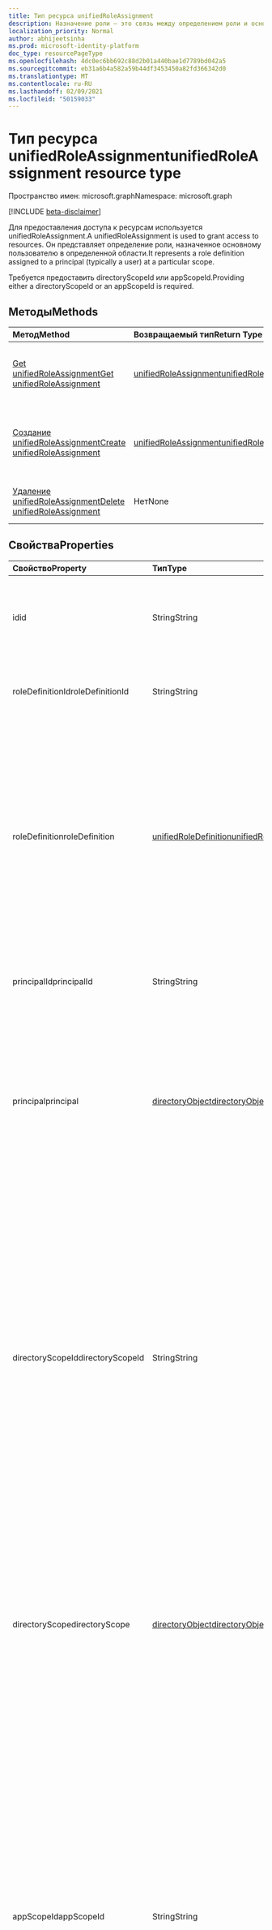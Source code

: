 ```yaml
---
title: Тип ресурса unifiedRoleAssignment
description: Назначение роли — это связь между определением роли и основным в определенной области для предоставления доступа.
localization_priority: Normal
author: abhijeetsinha
ms.prod: microsoft-identity-platform
doc_type: resourcePageType
ms.openlocfilehash: 4dc0ec6bb692c88d2b01a440bae1d7789bd042a5
ms.sourcegitcommit: eb31a6b4a582a59b44df3453450a82fd366342d0
ms.translationtype: MT
ms.contentlocale: ru-RU
ms.lasthandoff: 02/09/2021
ms.locfileid: "50159033"
---
```

# <a name="unifiedroleassignment-resource-type"></a><span data-ttu-id="ff34f-103">Тип ресурса unifiedRoleAssignment</span><span class="sxs-lookup"><span data-stu-id="ff34f-103">unifiedRoleAssignment resource type</span></span>

<span data-ttu-id="ff34f-104">Пространство имен: microsoft.graph</span><span class="sxs-lookup"><span data-stu-id="ff34f-104">Namespace: microsoft.graph</span></span>

[!INCLUDE [beta-disclaimer](../../includes/beta-disclaimer.md)]

<span data-ttu-id="ff34f-105">Для предоставления доступа к ресурсам используется unifiedRoleAssignment.</span><span class="sxs-lookup"><span data-stu-id="ff34f-105">A unifiedRoleAssignment is used to grant access to resources.</span></span> <span data-ttu-id="ff34f-106">Он представляет определение роли, назначенное основному пользователю в определенной области.</span><span class="sxs-lookup"><span data-stu-id="ff34f-106">It represents a role definition assigned to a principal (typically a user) at a particular scope.</span></span>

<span data-ttu-id="ff34f-107">Требуется предоставить directoryScopeId или appScopeId.</span><span class="sxs-lookup"><span data-stu-id="ff34f-107">Providing either a directoryScopeId or an appScopeId is required.</span></span>

## <a name="methods"></a><span data-ttu-id="ff34f-108">Методы</span><span class="sxs-lookup"><span data-stu-id="ff34f-108">Methods</span></span>

| <span data-ttu-id="ff34f-109">Метод</span><span class="sxs-lookup"><span data-stu-id="ff34f-109">Method</span></span>       | <span data-ttu-id="ff34f-110">Возвращаемый тип</span><span class="sxs-lookup"><span data-stu-id="ff34f-110">Return Type</span></span> | <span data-ttu-id="ff34f-111">Описание</span><span class="sxs-lookup"><span data-stu-id="ff34f-111">Description</span></span> |
|:-------------|:------------|:------------|
| [<span data-ttu-id="ff34f-112">Get unifiedRoleAssignment</span><span class="sxs-lookup"><span data-stu-id="ff34f-112">Get unifiedRoleAssignment</span></span>](../api/unifiedroleassignment-get.md) | [<span data-ttu-id="ff34f-113">unifiedRoleAssignment</span><span class="sxs-lookup"><span data-stu-id="ff34f-113">unifiedRoleAssignment</span></span>](unifiedroleassignment.md) | <span data-ttu-id="ff34f-114">Чтение свойств и связей объекта unifiedRoleAssignment.</span><span class="sxs-lookup"><span data-stu-id="ff34f-114">Read properties and relationships of unifiedRoleAssignment object.</span></span> |
| [<span data-ttu-id="ff34f-115">Создание unifiedRoleAssignment</span><span class="sxs-lookup"><span data-stu-id="ff34f-115">Create unifiedRoleAssignment</span></span>](../api/rbacapplication-post-roleassignments.md) | [<span data-ttu-id="ff34f-116">unifiedRoleAssignment</span><span class="sxs-lookup"><span data-stu-id="ff34f-116">unifiedRoleAssignment</span></span>](unifiedroleassignment.md) | <span data-ttu-id="ff34f-117">Создание нового unifiedRoleAssignment путем публикации в коллекции roleAssignment.</span><span class="sxs-lookup"><span data-stu-id="ff34f-117">Create a new unifiedRoleAssignment by posting to the roleAssignment collection.</span></span> |
| [<span data-ttu-id="ff34f-118">Удаление unifiedRoleAssignment</span><span class="sxs-lookup"><span data-stu-id="ff34f-118">Delete unifiedRoleAssignment</span></span>](../api/unifiedroleassignment-delete.md) | <span data-ttu-id="ff34f-119">Нет</span><span class="sxs-lookup"><span data-stu-id="ff34f-119">None</span></span> | <span data-ttu-id="ff34f-120">Удаление объекта unifiedRoleAssignment.</span><span class="sxs-lookup"><span data-stu-id="ff34f-120">Delete unifiedRoleAssignment object.</span></span> |

## <a name="properties"></a><span data-ttu-id="ff34f-121">Свойства</span><span class="sxs-lookup"><span data-stu-id="ff34f-121">Properties</span></span>

| <span data-ttu-id="ff34f-122">Свойство</span><span class="sxs-lookup"><span data-stu-id="ff34f-122">Property</span></span>     | <span data-ttu-id="ff34f-123">Тип</span><span class="sxs-lookup"><span data-stu-id="ff34f-123">Type</span></span>        | <span data-ttu-id="ff34f-124">Описание</span><span class="sxs-lookup"><span data-stu-id="ff34f-124">Description</span></span> |
|:-------------|:------------|:------------|
|<span data-ttu-id="ff34f-125">id</span><span class="sxs-lookup"><span data-stu-id="ff34f-125">id</span></span>|<span data-ttu-id="ff34f-126">String</span><span class="sxs-lookup"><span data-stu-id="ff34f-126">String</span></span>| <span data-ttu-id="ff34f-127">Уникальный идентификатор unifiedRoleAssignment.</span><span class="sxs-lookup"><span data-stu-id="ff34f-127">The unique identifier for the unifiedRoleAssignment.</span></span> <span data-ttu-id="ff34f-128">Ключ, а не значение null, только для чтения.</span><span class="sxs-lookup"><span data-stu-id="ff34f-128">Key, not nullable, Read-only.</span></span> |
|<span data-ttu-id="ff34f-129">roleDefinitionId</span><span class="sxs-lookup"><span data-stu-id="ff34f-129">roleDefinitionId</span></span>|<span data-ttu-id="ff34f-130">String</span><span class="sxs-lookup"><span data-stu-id="ff34f-130">String</span></span>| <span data-ttu-id="ff34f-131">ИД unifiedRoleDefinition, для который требуется назначение.</span><span class="sxs-lookup"><span data-stu-id="ff34f-131">ID of the unifiedRoleDefinition the assignment is for.</span></span> <span data-ttu-id="ff34f-132">Только для чтения.</span><span class="sxs-lookup"><span data-stu-id="ff34f-132">Read only.</span></span> |
|<span data-ttu-id="ff34f-133">roleDefinition</span><span class="sxs-lookup"><span data-stu-id="ff34f-133">roleDefinition</span></span>|[<span data-ttu-id="ff34f-134">unifiedRoleDefinition</span><span class="sxs-lookup"><span data-stu-id="ff34f-134">unifiedRoleDefinition</span></span>](unifiedroledefinition.md)|<span data-ttu-id="ff34f-135">Свойство, указывающее roleDefinition, для которого назначение.</span><span class="sxs-lookup"><span data-stu-id="ff34f-135">Property indicating the roleDefinition the assignment is for.</span></span> <span data-ttu-id="ff34f-136">Предоставляется для того, чтобы вызыватели могли получить определение роли одновременно с получением `$expand` назначения роли.</span><span class="sxs-lookup"><span data-stu-id="ff34f-136">Provided so that callers can get the role definition using `$expand` at the same time as getting the role assignment.</span></span> <span data-ttu-id="ff34f-137">roleDefinition.Id будет автоматически расширена</span><span class="sxs-lookup"><span data-stu-id="ff34f-137">roleDefinition.Id will be auto expanded</span></span>
|<span data-ttu-id="ff34f-138">principalId</span><span class="sxs-lookup"><span data-stu-id="ff34f-138">principalId</span></span>|<span data-ttu-id="ff34f-139">String</span><span class="sxs-lookup"><span data-stu-id="ff34f-139">String</span></span>| <span data-ttu-id="ff34f-140">Objectid основного объекта, которому предоставлено назначение.</span><span class="sxs-lookup"><span data-stu-id="ff34f-140">Objectid of the principal to which the assignment is granted.</span></span> |
|<span data-ttu-id="ff34f-141">principal</span><span class="sxs-lookup"><span data-stu-id="ff34f-141">principal</span></span>|[<span data-ttu-id="ff34f-142">directoryObject</span><span class="sxs-lookup"><span data-stu-id="ff34f-142">directoryObject</span></span>](directoryobject.md)| <span data-ttu-id="ff34f-143">Свойство, ссылаясь на назначенного директора.</span><span class="sxs-lookup"><span data-stu-id="ff34f-143">Property referencing the assigned principal.</span></span> <span data-ttu-id="ff34f-144">Предоставляется для того, чтобы вызыватели могли получить основное значение одновременно с получением `$expand` назначения роли.</span><span class="sxs-lookup"><span data-stu-id="ff34f-144">Provided so that callers can get the principal using `$expand` at the same time as getting the role assignment.</span></span> <span data-ttu-id="ff34f-145">Только для чтения.</span><span class="sxs-lookup"><span data-stu-id="ff34f-145">Read-only.</span></span> |
|<span data-ttu-id="ff34f-146">directoryScopeId</span><span class="sxs-lookup"><span data-stu-id="ff34f-146">directoryScopeId</span></span>|<span data-ttu-id="ff34f-147">String</span><span class="sxs-lookup"><span data-stu-id="ff34f-147">String</span></span>|<span data-ttu-id="ff34f-148">ИД объекта каталога, представляющего область назначения.</span><span class="sxs-lookup"><span data-stu-id="ff34f-148">Id of the directory object representing the scope of the assignment.</span></span> <span data-ttu-id="ff34f-149">Область назначения определяет набор ресурсов, к которым был предоставлен доступ для основного.</span><span class="sxs-lookup"><span data-stu-id="ff34f-149">The scope of an assignment determines the set of resources for which the principal has been granted access.</span></span> <span data-ttu-id="ff34f-150">Области каталогов — это общие области, хранимые в каталоге, которые понимаются несколькими приложениями.</span><span class="sxs-lookup"><span data-stu-id="ff34f-150">Directory scopes are shared scopes stored in the directory that are understood by multiple applications.</span></span> <span data-ttu-id="ff34f-151">Области приложения — это области, которые определяются и понятны только этому приложению.</span><span class="sxs-lookup"><span data-stu-id="ff34f-151">App scopes are scopes that are defined and understood by this application only.</span></span>|
|<span data-ttu-id="ff34f-152">directoryScope</span><span class="sxs-lookup"><span data-stu-id="ff34f-152">directoryScope</span></span>|[<span data-ttu-id="ff34f-153">directoryObject</span><span class="sxs-lookup"><span data-stu-id="ff34f-153">directoryObject</span></span>](directoryobject.md)|<span data-ttu-id="ff34f-154">Свойство, ссылаясь на объект каталога, который является областью назначения.</span><span class="sxs-lookup"><span data-stu-id="ff34f-154">Property referencing the directory object that is the scope of the assignment.</span></span> <span data-ttu-id="ff34f-155">Предоставляется для того, чтобы вызыватели могли получить объект каталога одновременно с получением `$expand` назначения роли.</span><span class="sxs-lookup"><span data-stu-id="ff34f-155">Provided so that callers can get the directory object using `$expand` at the same time as getting the role assignment.</span></span> <span data-ttu-id="ff34f-156">Только для чтения.</span><span class="sxs-lookup"><span data-stu-id="ff34f-156">Read-only.</span></span> |
|<span data-ttu-id="ff34f-157">appScopeId</span><span class="sxs-lookup"><span data-stu-id="ff34f-157">appScopeId</span></span>|<span data-ttu-id="ff34f-158">String</span><span class="sxs-lookup"><span data-stu-id="ff34f-158">String</span></span>|<span data-ttu-id="ff34f-159">ИД конкретной области приложения, если область назначения является конкретной областью приложения.</span><span class="sxs-lookup"><span data-stu-id="ff34f-159">Id of the app specific scope when the assignment scope is app specific.</span></span> <span data-ttu-id="ff34f-160">Область назначения определяет набор ресурсов, к которым был предоставлен доступ для основного.</span><span class="sxs-lookup"><span data-stu-id="ff34f-160">The scope of an assignment determines the set of resources for which the principal has been granted access.</span></span> <span data-ttu-id="ff34f-161">Области каталогов — это общие области, хранимые в каталоге, которые понимаются несколькими приложениями.</span><span class="sxs-lookup"><span data-stu-id="ff34f-161">Directory scopes are shared scopes stored in the directory that are understood by multiple applications.</span></span> <span data-ttu-id="ff34f-162">Используйте "/" для области на клиенте.</span><span class="sxs-lookup"><span data-stu-id="ff34f-162">Use "/" for tenant-wide scope.</span></span> <span data-ttu-id="ff34f-163">Области приложения — это области, которые определяются и понятны только этому приложению.</span><span class="sxs-lookup"><span data-stu-id="ff34f-163">App scopes are scopes that are defined and understood by this application only.</span></span>|
|<span data-ttu-id="ff34f-164">appScope</span><span class="sxs-lookup"><span data-stu-id="ff34f-164">appScope</span></span>|[<span data-ttu-id="ff34f-165">appScope</span><span class="sxs-lookup"><span data-stu-id="ff34f-165">appScope</span></span>](appscope.md)|<span data-ttu-id="ff34f-166">Свойство только для чтения с подробными сведениями об определенной области приложения, если область назначения является конкретной областью приложения.</span><span class="sxs-lookup"><span data-stu-id="ff34f-166">Read-only property with details of the app specific scope when the assignment scope is app specific.</span></span> <span data-ttu-id="ff34f-167">Объект Containment.</span><span class="sxs-lookup"><span data-stu-id="ff34f-167">Containment entity.</span></span> |
|<span data-ttu-id="ff34f-168">resourceScope</span><span class="sxs-lookup"><span data-stu-id="ff34f-168">resourceScope</span></span>|<span data-ttu-id="ff34f-169">String</span><span class="sxs-lookup"><span data-stu-id="ff34f-169">String</span></span>| <span data-ttu-id="ff34f-170">Область применения unifiedRoleAssignment.</span><span class="sxs-lookup"><span data-stu-id="ff34f-170">The scope at which the unifiedRoleAssignment applies.</span></span> <span data-ttu-id="ff34f-171">Это "/" для службы.</span><span class="sxs-lookup"><span data-stu-id="ff34f-171">This is "/" for service-wide.</span></span> <span data-ttu-id="ff34f-172">**НЕ ИСПОЛЬЗУЙТЕ. Это свойство скоро будет неподготовлено.**</span><span class="sxs-lookup"><span data-stu-id="ff34f-172">**DO NOT USE. This property will be deprecated soon.**</span></span>|

## <a name="relationships"></a><span data-ttu-id="ff34f-173">Связи</span><span class="sxs-lookup"><span data-stu-id="ff34f-173">Relationships</span></span>

<span data-ttu-id="ff34f-174">Нет</span><span class="sxs-lookup"><span data-stu-id="ff34f-174">None</span></span>

## <a name="json-representation"></a><span data-ttu-id="ff34f-175">Представление JSON</span><span class="sxs-lookup"><span data-stu-id="ff34f-175">JSON representation</span></span>

<span data-ttu-id="ff34f-176">Ниже указано представление ресурса в формате JSON.</span><span class="sxs-lookup"><span data-stu-id="ff34f-176">The following is a JSON representation of the resource.</span></span>

<!-- {
  "blockType": "resource",
  "optionalProperties": [

  ],
  "@odata.type": "microsoft.graph.unifiedRoleAssignment",
  "keyProperty": "id"
}-->

```json
{
  "id": "String (identifier)",
  "roleDefinitionId": "String",
  "roleDefinition": {"@odata.type": "microsoft.graph.unifiedRoleDefinition"},
  "principalId": "String",
  "principal": {"@odata.type": "microsoft.graph.directoryObject"},
  "directoryScopeId": "String",
  "directoryScope": {"@odata.type": "microsoft.graph.directoryObject"},
  "appScopeId": "String",
  "appScope": {"@odata.type": "microsoft.graph.appScope"},
  "resourceScope": "String"
}
```

<!-- uuid: 16cd6b66-4b1a-43a1-adaf-3a886856ed98
2019-02-04 14:57:30 UTC -->
<!-- {
  "type": "#page.annotation",
  "description": "unifiedRoleAssignment resource",
  "keywords": "",
  "section": "documentation",
  "tocPath": ""
}-->

